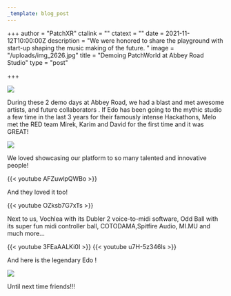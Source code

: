 ```yaml
---
_template: blog_post
---
```


+++
author = "PatchXR"
ctalink = ""
ctatext = ""
date = 2021-11-12T10:00:00Z
description = "We were honored to share the playground with start-up shaping the music making of the future. "
image = "/uploads/img_2626.jpg"
title = "Demoing PatchWorld at Abbey Road Studio"
type = "post"

+++

![](/uploads/img_2626.jpg)

During these 2 demo days at Abbey Road, we had a blast and met awesome artists, and future collaborators . If Edo has been going to the mythic  studio a few time in the last 3 years for their famously intense Hackathons, Melo met the RED team Mirek, Karim and David for the first time and it was GREAT!

![](/uploads/abby.jpg)

We loved showcasing our platform to so many talented and innovative people!

{{< youtube AFZuwlpQWBo >}}

And they loved it too!

{{< youtube OZksb7G7xTs >}}

Next to us, Vochlea with its Dubler 2 voice-to-midi software, Odd Ball with its super fun midi controller ball, COTODAMA,Spitfire Audio,  MI.MU and much more...

{{< youtube 3FEaAALKi0I >}}
{{< youtube u7H-5z346ls >}}

And here is the legendary Edo !

![](/uploads/edoat-abbeyroad.jpg)

Until next time friends!!!
